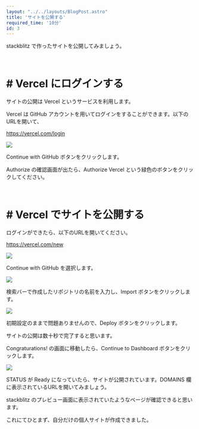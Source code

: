 ```yaml
---
layout: "../../layouts/BlogPost.astro"
title: 'サイトを公開する'
required_time: '10分'
id: 3
---
```


stackblitz で作ったサイトを公開してみましょう。

<br>

# # Vercel にログインする

サイトの公開は Vercel というサービスを利用します。

Vercel は GitHub アカウントを用いてログインをすることができます。以下のURLを開いて、

https://vercel.com/login


![](/image/post-3/login.png)

Continue with GitHub ボタンをクリックします。

Authorize の確認画面が出たら、Authorize Vercel という緑色のボタンをクリックしてください。

<br>

# # Vercel でサイトを公開する

ログインができたら、以下のURLを開いてください。

https://vercel.com/new

![](/image/post-3/import.png)

Continue with GitHub を選択します。

![](/image/post-3/search.png)

検索バーで作成したリポジトリの名前を入力し、Import ボタンをクリックします。

![](/image/post-3/config.png)

初期設定のままで問題ありませんので、Deploy ボタンをクリックします。

サイトの公開は数十秒で完了すると思います。

Congraturations! の画面に移動したら、Continue to Dashboard ボタンをクリックします。

![](/image/post-3/dashboard.png)

STATUS が Ready になっていたら、サイトが公開されています。DOMAINS 欄に表示されているURLを開いてみましょう。

stackblitz のプレビュー画面に表示されていたようなページが確認できると思います。

これにてひとまず、自分だけの個人サイトが作成できました。